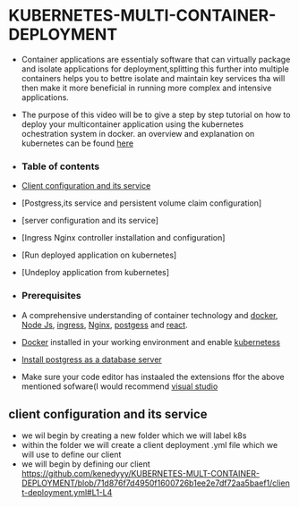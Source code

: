 # KUBERNETES-MULTI-CONTAINER-DEPLOYMENT

+ Container applications are essentialy software that can virtually package and isolate applications for deployment,splitting this further into multiple containers helps you to bettre isolate and maintain key services tha will then make it more beneficial in running more complex and intensive applications.

+ The purpose of this video will be to give a step by step tutorial on how to deploy your multicontainer application using the kubernetes ochestration system in docker. an overview and explanation on kubernetes can be found [here](https://kubernetes.io/)

+ ### Table of contents 
+ [Client configuration and its service]( #client-configuration-and-its-service )
+ [Postgress,its service  and persistent volume claim configuration]
+ [server configuration and its service]
+ [Ingress Nginx controller installation and configuration]
+ [Run deployed application on kubernetes]
+ [Undeploy application from kubernetes]

+ ### Prerequisites
+ A comprehensive understanding of container technology and [docker](https://www.docker.com/resources/what-container), [Node Js](https://www.w3schools.com/nodejs/nodejs_intro.asp), [ingress](https://kubernetes.io/docs/concepts/services-networking/ingress/),  [Nginx](https://www.nginx.com/resources/glossary/nginx/), [postgess](https://www.postgresql.org/) and [react](https://reactjs.org/tutorial/tutorial.html).
+ [Docker](https://docs.docker.com/docker-for-windows/install/) installed in your working environment and enable [kubernetess](https://birthday.play-with-docker.com/kubernetes-docker-desktop/)
+ [Install postgress as a database server](https://www.postgresql.org/download/)
+ Make sure your code editor has instaaled the extensions ffor the above mentioned sofware(I would recommend [visual studio](#https://visualstudio.microsoft.com/)

## client configuration and its service
+ we wil begin by creating a new folder which we will label k8s
+ within the folder we will create a client deployment .yml file which we will use to define our client 
+ we will begin by defining our client
https://github.com/kenedyyy/KUBERNETES-MULT-CONTAINER-DEPLOYMENT/blob/71d876f7d4950f1600726b1ee2e7df72aa5baef1/client-deployment.yml#L1-L4


